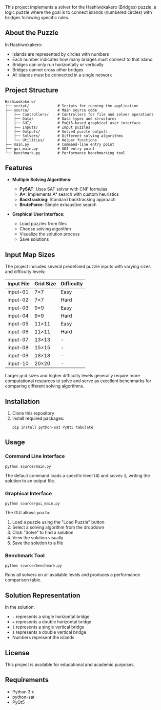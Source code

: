 

This project implements a solver for the Hashiwokakero (Bridges) puzzle, a logic puzzle where the goal is to connect islands (numbered circles) with bridges following specific rules.

## About the Puzzle

In Hashiwokakero:
- Islands are represented by circles with numbers
- Each number indicates how many bridges must connect to that island
- Bridges can only run horizontally or vertically
- Bridges cannot cross other bridges
- All islands must be connected in a single network

## Project Structure

```
Hashiwokakero/
├── script/             # Scripts for running the application
├── source/             # Main source code
│   ├── Controllers/    # Controllers for file and solver operations
│   ├── Data/           # Data types and structures
│   ├── GUI/            # PyQt5-based graphical user interface
│   ├── Inputs/         # Input puzzles
│   ├── Outputs/        # Solved puzzle outputs
│   ├── Solvers/        # Different solving algorithms
│   └── Utilities/      # Helper functions
├── main.py             # Command-line entry point
├── gui_main.py         # GUI entry point
└── benchmark.py        # Performance benchmarking tool
```

## Features

- **Multiple Solving Algorithms**:
  - **PySAT**: Uses SAT solver with CNF formulas
  - **A\***: Implements A* search with custom heuristics
  - **Backtracking**: Standard backtracking approach
  - **BruteForce**: Simple exhaustive search

- **Graphical User Interface**:
  - Load puzzles from files
  - Choose solving algorithm
  - Visualize the solution process
  - Save solutions

## Input Map Sizes

The project includes several predefined puzzle inputs with varying sizes and difficulty levels:

| Input File | Grid Size | Difficulty |
|------------|-----------|------------|
| input-01   | 7×7       | Easy       |
| input-02   | 7×7       | Hard       |
| input-03   | 9×9       | Easy       |
| input-04   | 9×9       | Hard       |
| input-05   | 11×11     | Easy       |
| input-06   | 11×11     | Hard       |
| input-07   | 13×13     | -          |
| input-08   | 15×15     | -          |
| input-09   | 18×18     | -          |
| input-10   | 20×20     | -          |

Larger grid sizes and higher difficulty levels generally require more computational resources to solve and serve as excellent benchmarks for comparing different solving algorithms.

## Installation

1. Clone this repository
2. Install required packages:
   ```
   pip install python-sat PyQt5 tabulate
   ```

## Usage

### Command Line Interface

```
python source/main.py
```

The default command loads a specific level (4) and solves it, writing the solution to an output file.

### Graphical Interface

```
python source/gui_main.py
```

The GUI allows you to:
1. Load a puzzle using the "Load Puzzle" button
2. Select a solving algorithm from the dropdown
3. Click "Solve" to find a solution
4. View the solution visually
5. Save the solution to a file

### Benchmark Tool

```
python source/benchmark.py
```

Runs all solvers on all available levels and produces a performance comparison table.

## Solution Representation

In the solution:
- `-` represents a single horizontal bridge
- `=` represents a double horizontal bridge
- `|` represents a single vertical bridge
- `$` represents a double vertical bridge
- Numbers represent the islands

## License

This project is available for educational and academic purposes.

## Requirements

- Python 3.x
- python-sat
- PyQt5
